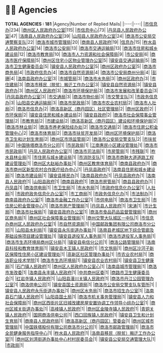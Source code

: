 # 👮‍♀️ Agencies
__TOTAL AGENCIES : 181__
|Agency|Number of Replied Mails|
|:---:|---:|
|[市信息办](市信息办.md)|234|
|[商州区人民政府办公室](商州区人民政府办公室.md)|115|
|[市信息中心](市信息中心.md)|73|
|[丹凤县人民政府办公室](丹凤县人民政府办公室.md)|47|
|[洛南县人民政府办公室](洛南县人民政府办公室.md)|39|
|[山阳县人民政府办公室](山阳县人民政府办公室.md)|24|
|[商洛市公安局交通警察支队](商洛市公安局交通警察支队.md)|22|
|[商洛市城市管理局](商洛市城市管理局.md)|20|
|[商南县人民政府](商南县人民政府.md)|19|
|[信息办](信息办.md)|15|
|[柞水县人民政府办公室](柞水县人民政府办公室.md)|14|
|[商洛市公安局](商洛市公安局.md)|13|
|[商洛市交通运输局](商洛市交通运输局.md)|13|
|[商洛市住房和城乡建设局](商洛市住房和城乡建设局.md)|12|
|[商洛市教育局](商洛市教育局.md)|10|
|[商洛市人力资源和社会保障局](商洛市人力资源和社会保障局.md)|9|
|[市公安局](市公安局.md)|6|
|[商洛市医疗保障局](商洛市医疗保障局.md)|5|
|[商州区住宅小区物业管理办公室](商州区住宅小区物业管理办公室.md)|5|
|[镇安县交通运输局](镇安县交通运输局.md)|5|
|[商洛市卫生健康委员会](商洛市卫生健康委员会.md)|5|
|[镇安县人民政府办公室](镇安县人民政府办公室.md)|5|
|[商州区政府办公室](商州区政府办公室.md)|5|
|[商洛市商务局](商洛市商务局.md)|4|
|[市政府信息办](市政府信息办.md)|4|
|[商洛市自然资源局](商洛市自然资源局.md)|4|
|[商洛市公安局商州分局](商洛市公安局商州分局.md)|4|
|[彭珊](彭珊.md)|4|
|[洛南县政府办公室](洛南县政府办公室.md)|3|
|[市城管局](市城管局.md)|3|
|[商洛市水务局](商洛市水务局.md)|3|
|[商州区政府办](商州区政府办.md)|3|
|[市住建局](市住建局.md)|3|
|[商洛市移民（脱贫）搬迁工作办公室](商洛市移民（脱贫）搬迁工作办公室.md)|3|
|[镇安县自然资源局](镇安县自然资源局.md)|3|
|[镇安县政府办](镇安县政府办.md)|3|
|[商州区人民政府](商州区人民政府.md)|3|
|[商洛市环境保护局](商洛市环境保护局.md)|3|
|[商洛市发展和改革委员会](商洛市发展和改革委员会.md)|3|
|[丹凤县政府办公室](丹凤县政府办公室.md)|3|
|[市交通局](市交通局.md)|3|
|[商洛市物价局](商洛市物价局.md)|3|
|[市交警支队](市交警支队.md)|3|
|[市政务信息办](市政务信息办.md)|3|
|[山阳县交通运输局](山阳县交通运输局.md)|3|
|[商洛市民政局](商洛市民政局.md)|3|
|[商洛市农业农村局](商洛市农业农村局.md)|2|
|[商洛市人社局](商洛市人社局.md)|2|
|[商洛市信息办](商洛市信息办.md)|2|
|[商洛高新区（商丹园区）社区管理局](商洛高新区（商丹园区）社区管理局.md)|2|
|[商州区政府](商州区政府.md)|2|
|[市环保局](市环保局.md)|2|
|[镇安县住房和城乡建设局](镇安县住房和城乡建设局.md)|2|
|[镇安县政府](镇安县政府.md)|2|
|[商洛市社会保障事业管理局](商洛市社会保障事业管理局.md)|2|
|[市教育局](市教育局.md)|2|
|[市建设局](市建设局.md)|2|
|[商洛高新区（商丹园区）建设和环境保护局](商洛高新区（商丹园区）建设和环境保护局.md)|2|
|[商洛市林业局](商洛市林业局.md)|2|
|[商洛市养老保险经办处](商洛市养老保险经办处.md)|2|
|[商洛市交通局](商洛市交通局.md)|2|
|[商洛市住房公积金管理中心](商洛市住房公积金管理中心.md)|2|
|[商洛市体育局](商洛市体育局.md)|2|
|[商洛市扶贫开发局](商洛市扶贫开发局.md)|2|
|[商州区环境保护局](商州区环境保护局.md)|2|
|[商洛市卫生和计划生育局](商洛市卫生和计划生育局.md)|2|
|[商州区市场监管局](商州区市场监管局.md)|2|
|[商洛市公安局交警支队](商洛市公安局交警支队.md)|2|
|[市扶贫局](市扶贫局.md)|2|
|[中国铁塔商洛市分公司](中国铁塔商洛市分公司.md)|1|
|[市民政局](市民政局.md)|1|
|[江南惠民小区建设管理处](江南惠民小区建设管理处.md)|1|
|[商洛市市民政局](商洛市市民政局.md)|1|
|[丹凤人民政府办公室](丹凤人民政府办公室.md)|1|
|[商洛市司法局](商洛市司法局.md)|1|
|[市房管局](市房管局.md)|1|
|[市残联](市残联.md)|1|
|[柞水县林业局](柞水县林业局.md)|1|
|[市住房与城乡建设局](市住房与城乡建设局.md)|1|
|[市消防支队](市消防支队.md)|1|
|[商洛市商鞅大道道路工程建设管理处](商洛市商鞅大道道路工程建设管理处.md)|1|
|[商州区大赵峪办事处](商州区大赵峪办事处.md)|1|
|[商州区教育体育局](商州区教育体育局.md)|1|
|[商南县政府办](商南县政府办.md)|1|
|[商洛市商州区新型农村合作医疗经办中心](商洛市商州区新型农村合作医疗经办中心.md)|1|
|[丹凤县政府](丹凤县政府.md)|1|
|[洛南县住房和城乡建设局](洛南县住房和城乡建设局.md)|1|
|[商洛市建设局](商洛市建设局.md)|1|
|[镇安县移民办](镇安县移民办.md)|1|
|[洛南县政府办](洛南县政府办.md)|1|
|[丹凤县政府办](丹凤县政府办.md)|1|
|[洛南县人民政府](洛南县人民政府.md)|1|
|[山阳县政府](山阳县政府.md)|1|
|[商南县政府](商南县政府.md)|1|
|[商洛市房管局](商洛市房管局.md)|1|
|[商县县政府办](商县县政府办.md)|1|
|[丹凤县](丹凤县.md)|1|
|[商洛供电局](商洛供电局.md)|1|
|[市卫生局](市卫生局.md)|1|
|[市水务局](市水务局.md)|1|
|[市政府信息化办公室](市政府信息化办公室.md)|1|
|[人社局](人社局.md)|1|
|[市政府政务信息化办公室](市政府政务信息化办公室.md)|1|
|[市工商局](市工商局.md)|1|
|[市政务信息化办](市政务信息化办.md)|1|
|[市法制办](市法制办.md)|1|
|[商南县政府办公室](商南县政府办公室.md)|1|
|[商洛市金融工作办公室](商洛市金融工作办公室.md)|1|
|[市供电局](市供电局.md)|1|
|[商洛市卫生局](商洛市卫生局.md)|1|
|[市住房公积金管理中心](市住房公积金管理中心.md)|1|
|[商洛市房产管理局](商洛市房产管理局.md)|1|
|[丹凤县人民政府](丹凤县人民政府.md)|1|
|[宋涛](宋涛.md)|1|
|[市计生局](市计生局.md)|1|
|[商洛市社保局](商洛市社保局.md)|1|
|[镇安县政府办公室](镇安县政府办公室.md)|1|
|[商洛市食品药品监督管理局](商洛市食品药品监督管理局.md)|1|
|[商州区商务局](商州区商务局.md)|1|
|[商州区社会保障事业管理局](商州区社会保障事业管理局.md)|1|
|[商州交警大队城区一中队](商州交警大队城区一中队.md)|1|
|[市信息办商州区人民政府办公室](市信息办商州区人民政府办公室.md)|1|
|[市自然资源局](市自然资源局.md)|1|
|[中国邮政集团有限公司商洛市分公司](中国邮政集团有限公司商洛市分公司.md)|1|
|[山阳县水利局](山阳县水利局.md)|1|
|[镇安县永乐街道办事处](镇安县永乐街道办事处.md)|1|
|[洛南县老城区地下综合管廊及基础设施项目建设管理处](洛南县老城区地下综合管廊及基础设施项目建设管理处.md)|1|
|[镇安县退役军人事务局](镇安县退役军人事务局.md)|1|
|[商洛市退役军人事务局](商洛市退役军人事务局.md)|1|
|[商洛市生态环境局商州区分局](商洛市生态环境局商州区分局.md)|1|
|[镇安县电信分公司](镇安县电信分公司.md)|1|
|[商洛公路管理局](商洛公路管理局.md)|1|
|[洛南县科技和教育体育局](洛南县科技和教育体育局.md)|1|
|[镇安县木王镇人民政府](镇安县木王镇人民政府.md)|1|
|[市文旅局](市文旅局.md)|1|
|[商州区沙河子新区保障性住房小区建设管理处](商州区沙河子新区保障性住房小区建设管理处.md)|1|
|[高新区社区管理办事处](高新区社区管理办事处.md)|1|
|[市农业农村局](市农业农村局.md)|1|
|[商洛职业技术学院](商洛职业技术学院.md)|1|
|[商洛市生态环境局](商洛市生态环境局.md)|1|
|[镇安县农业农村局](镇安县农业农村局.md)|1|
|[镇安县卫生健康局](镇安县卫生健康局.md)|1|
|[石门镇人民政府](石门镇人民政府.md)|1|
|[商州区人民政府办公室心](商州区人民政府办公室心.md)|1|
|[洛南县城市管理局](洛南县城市管理局.md)|1|
|[商洛市发改委](商洛市发改委.md)|1|
|[洛南县永丰镇人民政府](洛南县永丰镇人民政府.md)|1|
|[中共商州区委](中共商州区委.md)|1|
|[商路市卫生健康委员会](商路市卫生健康委员会.md)|1|
|[红岩寺镇人民政府](红岩寺镇人民政府.md)|1|
|[山阳县漫川关镇人民政府](山阳县漫川关镇人民政府.md)|1|
|[商洛市丹江公园管理办公室](商洛市丹江公园管理办公室.md)|1|
|[商洛供电公司](商洛供电公司.md)|1|
|[镇安县国土资源局](镇安县国土资源局.md)|1|
|[商洛市公安局交警支队车管所](商洛市公安局交警支队车管所.md)|1|
|[镇安县人民政府永乐街道办事处](镇安县人民政府永乐街道办事处.md)|1|
|[商州区水务局](商州区水务局.md)|1|
|[商洛市招生办公室](商洛市招生办公室.md)|1|
|[洛南县石门镇人民政府](洛南县石门镇人民政府.md)|1|
|[山阳县国土局](山阳县国土局.md)|1|
|[商洛市机关事务管理局](商洛市机关事务管理局.md)|1|
|[镇安县人力和社会保障局](镇安县人力和社会保障局.md)|1|
|[商州区西街片区旧城改建房屋安置协调工作领导小组办公室](商州区西街片区旧城改建房屋安置协调工作领导小组办公室.md)|1|
|[商州区城关街道办事处](商州区城关街道办事处.md)|1|
|[高峰镇人民政府](高峰镇人民政府.md)|1|
|[商州区金陵寺镇人民政府](商州区金陵寺镇人民政府.md)|1|
|[青铜关镇人民政府](青铜关镇人民政府.md)|1|
|[国网商洛供电公司](国网商洛供电公司.md)|1|
|[西口回族镇人民政府](西口回族镇人民政府.md)|1|
|[镇安县卫生和计划生育局](镇安县卫生和计划生育局.md)|1|
|[商南县人民政府局](商南县人民政府局.md)|1|
|[商洛高新区（商丹园区）管委会](商洛高新区（商丹园区）管委会.md)|1|
|[商州区城市管理局](商州区城市管理局.md)|1|
|[中国铁塔股份有限公司商洛市分公司](中国铁塔股份有限公司商洛市分公司.md)|1|
|[商洛市邮政管理局](商洛市邮政管理局.md)|1|
|[商洛市全民健身服务指导中心](商洛市全民健身服务指导中心.md)|1|
|[柞水县人民政府](柞水县人民政府.md)|1|
|[洛南县移民（脱贫）搬迁工作办公室](洛南县移民（脱贫）搬迁工作办公室.md)|1|
|[商州区刘湾街道办事处中心村村民委员会](商州区刘湾街道办事处中心村村民委员会.md)|1|
|[镇安县公安局交通管理大队](镇安县公安局交通管理大队.md)|1|
|[市政局](市政局.md)|1|
